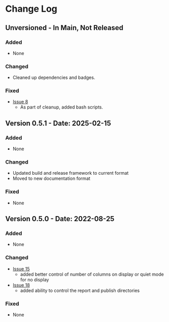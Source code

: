 # Change Log

## Unversioned - In Main, Not Released

<!--- pyml disable-next-line no-duplicate-heading-->
### Added

- None

<!--- pyml disable-next-line no-duplicate-heading-->
### Changed

- Cleaned up dependencies and badges.

<!--- pyml disable-next-line no-duplicate-heading-->
### Fixed

- [Issue 8](https://github.com/jackdewinter/pyscan/issues/8)
    - As part of cleanup, added bash scripts.

## Version 0.5.1 - Date: 2025-02-15

<!--- pyml disable-next-line no-duplicate-heading-->
### Added

- None

<!--- pyml disable-next-line no-duplicate-heading-->
### Changed

- Updated build and release framework to current format
- Moved to new documentation format

<!--- pyml disable-next-line no-duplicate-heading-->
### Fixed

- None

## Version 0.5.0 - Date: 2022-08-25

<!--- pyml disable-next-line no-duplicate-heading-->
### Added

- None

<!--- pyml disable-next-line no-duplicate-heading-->
### Changed

- [Issue 15](https://github.com/jackdewinter/pyscan/issues/15)
    - added better control of number of columns on display or quiet mode for no display
- [Issue 18](https://github.com/jackdewinter/pyscan/issues/18)
    - added ability to control the report and publish directories

<!--- pyml disable-next-line no-duplicate-heading-->
### Fixed

- None
